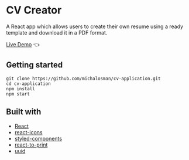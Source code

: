 # CV Creator

A React app which allows users to create their own resume using a ready template and download it in a PDF format.

[Live Demo](https://michalosman.github.io/cv-application/) :point_left:

## Getting started

```
git clone https://github.com/michalosman/cv-application.git
cd cv-application
npm install
npm start
```

## Built with

- [React](https://reactjs.org/)
- [react-icons](https://www.npmjs.com/package/react-icons)
- [styled-components](https://styled-components.com/)
- [react-to-print](https://www.npmjs.com/package/react-to-print)
- [uuid](https://www.npmjs.com/package/uuid)
